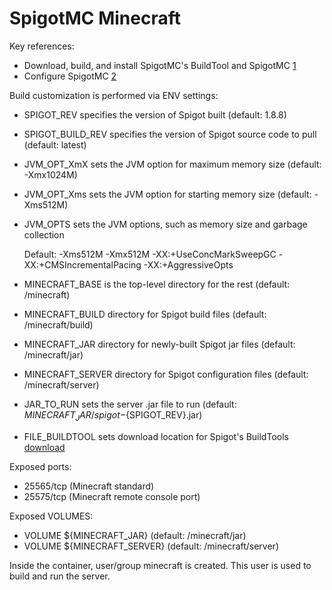 SpigotMC Minecraft
==================

 Key references:
  * Download, build, and install SpigotMC's BuildTool and SpigotMC [1](https://www.spigotmc.org/wiki/buildtools/)
  * Configure SpigotMC [2](https://www.spigotmc.org/wiki/spigot-installation/)

Build customization is performed via ENV settings:
  * SPIGOT_REV specifies the version of Spigot built (default: 1.8.8)
  * SPIGOT_BUILD_REV specifies the version of Spigot source code to pull (default: latest)
  * JVM_OPT_XmX sets the JVM option for maximum memory size (default: -Xmx1024M)
  * JVM_OPT_Xms sets the JVM option for starting memory size (default: -Xms512M)
  * JVM_OPTS sets the JVM options, such as memory size and garbage collection

    Default:
      -Xms512M -Xmx512M -XX:+UseConcMarkSweepGC -XX:+CMSIncrementalPacing -XX:+AggressiveOpts
  * MINECRAFT_BASE is the top-level directory for the rest (default: /minecraft)
  * MINECRAFT_BUILD directory for Spigot build files (default: /minecraft/build)
  * MINECRAFT_JAR directory for newly-built Spigot jar files (default: /minecraft/jar)
  * MINECRAFT_SERVER directory for Spigot configuration files (default: /minecraft/server)
  * JAR_TO_RUN sets the server .jar file to run (default: ${MINECRAFT_JAR}/spigot-${SPIGOT_REV}.jar)
  * FILE_BUILDTOOL sets download location for Spigot's BuildTools [download](https://hub.spigotmc.org/jenkins/job/BuildTools/lastSuccessfulBuild/artifact/target/BuildTools.jar)

Exposed ports:
  * 25565/tcp (Minecraft standard)
  * 25575/tcp (Minecraft remote console port)

Exposed VOLUMES:
  * VOLUME ${MINECRAFT_JAR} (default: /minecraft/jar)
  * VOLUME ${MINECRAFT_SERVER} (default: /minecraft/server)

Inside the container, user/group minecraft is created. This user is used to build
and run the server.
